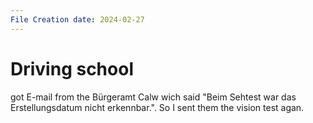```yaml
---
File Creation date: 2024-02-27
---
```

# Driving school
got E-mail from the Bürgeramt Calw wich said "Beim Sehtest war das Erstellungsdatum nicht erkennbar.". So I sent them the vision test agan.   